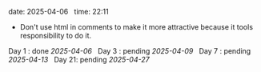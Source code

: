 date: 2025-04-06  
time: 22:11  

- Don't use html in comments to make it more attractive because it tools responsibility to do it.

Day 1 : done *2025-04-06*  
Day 3 : pending *2025-04-09*  
Day 7 : pending *2025-04-13*  
Day 21: pending *2025-04-27*